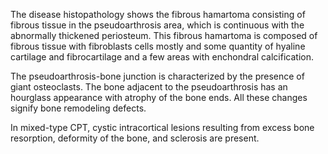 The disease histopathology shows the fibrous hamartoma consisting of fibrous tissue in the pseudoarthrosis area, which is continuous with the abnormally thickened periosteum. This fibrous hamartoma is composed of fibrous tissue with fibroblasts cells mostly and some quantity of hyaline cartilage and fibrocartilage and a few areas with enchondral calcification.

The pseudoarthrosis-bone junction is characterized by the presence of giant osteoclasts. The bone adjacent to the pseudoarthrosis has an hourglass appearance with atrophy of the bone ends. All these changes signify bone remodeling defects.

In mixed-type CPT, cystic intracortical lesions resulting from excess bone resorption, deformity of the bone, and sclerosis are present.